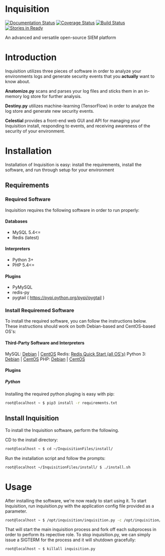 # Inquisition
[![Documentation Status](https://readthedocs.org/projects/inquisition-siem/badge/?version=latest)](http://inquisition-siem.readthedocs.io/en/latest/?badge=latest)
[![Coverage Status](https://coveralls.io/repos/github/magneticstain/Inquisition/badge.svg?branch=master)](https://coveralls.io/github/magneticstain/Inquisition?branch=master)
[![Build Status](https://travis-ci.org/magneticstain/Inquisition.svg?branch=master)](https://travis-ci.org/magneticstain/Inquisition)
[![Stories in Ready](https://badge.waffle.io/magneticstain/Inquisition.svg?label=ready&title=Ready)](http://waffle.io/magneticstain/Inquisition)

An advanced and versatile open-source SIEM platform

# Introduction
Inquisition utilizes three pieces of software in order to analyze your environments logs and generate security events
that you **actually** want to know about.

**Anatomize.py** scans and parses your log files and sticks them in an in-memory log store for further analysis.

**Destiny.py** utilizes machine-learning (TensorFlow) in order to analyze the log store and generate new security events.

**Celestial** provides a front-end web GUI and API for managing your Inquisition install, responding to events, and receiving
awareness of the security of your environment.

# Installation
Installation of Inquisition is easy: install the requirements, install the software, and run through setup for your environment

## Requirements
### Required Software
Inquisition requires the following software in order to run properly:

#### Databases
* MySQL 5.4<=
* Redis (latest)

#### Interpreters
* Python 3+
* PHP 5.4<=

#### Plugins
* PyMySQL
* redis-py
* pygtail ( https://pypi.python.org/pypi/pygtail )

### Install Requiremed Software
To install the required software, you can follow the instructions below. These instructions should work on both Debian-based
and CentOS-based OS's:

#### Third-Party Software and Interpreters
MySQL: [Debian](https://www.linode.com/docs/databases/mysql/how-to-install-mysql-on-debian-7) | [CentOS](https://www.linode.com/docs/databases/mysql/how-to-install-mysql-on-centos-7)
Redis: [Redis Quick Start (all OS's)](https://redis.io/topics/quickstart)
Python 3: [Debian](https://www.digitalocean.com/community/tutorials/how-to-install-python-3-and-set-up-a-local-programming-environment-on-debian-8) | [CentOS](https://www.digitalocean.com/community/tutorials/how-to-install-python-3-and-set-up-a-local-programming-environment-on-centos-7)
PHP: [Debian](http://php.net/manual/en/install.unix.debian.php) | [CentOS](http://dev.antoinesolutions.com/php)

#### Plugins
##### Python
Installing the required python pluging is easy with pip:
```bash
root@localhost ~ $ pip3 install -r requirements.txt
```

## Install Inquisition
To install the Inquisition software, perform the following.

CD to the install directory:
```bash
root@localhost ~ $ cd ~/InquisitionFiles/install/
```

Run the installation script and follow the prompts:
```bash
root@localhost ~/InquisitionFiles/install/ $ ./install.sh
```

# Usage
After installing the software, we're now ready to start using it. To start Inquisition, run inquisition.py with the application
config file provided as a parameter.
```bash
root@localhost ~ $ /opt/inquisition/inquisition.py -c /opt/inquisition/conf/main.cfg 
```

That will start the main inquisition process and fork off each subprocess in order to perform its repective role. To stop
inquisition.py, we can simply issue a SIGTERM for the process and it will shutdown gracefully:
```bash
root@localhost ~ $ killall inquisition.py
```